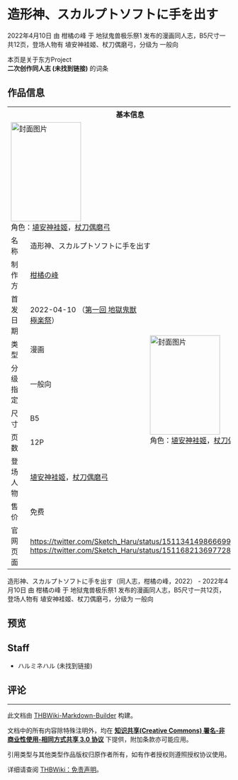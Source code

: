 # 造形神、スカルプトソフトに手を出す

<!-- source html: G:\repos\THBWiki-Markdown-Builder\THBWikiMarkdown\Temp\main\e\ea\ns0%3A%E9%80%A0%E5%BD%A2%E7%A5%9E%E3%80%81%E3%82%B9%E3%82%AB%E3%83%AB%E3%83%97%E3%83%88%E3%82%BD%E3%83%95%E3%83%88%E3%81%AB%E6%89%8B%E3%82%92%E5%87%BA%E3%81%99.html -->

2022年4月10日 由 柑橘の峰 于 地狱鬼兽极乐祭1 发布的漫画同人志，B5尺寸一共12页，登场人物有 埴安神袿姬、杖刀偶磨弓，分级为 一般向

本页是关于东方Project  
 **二次创作同人志 (未找到链接)** 的词条
## 作品信息

<table><tbody><tr><th colspan="3">基本信息</th></tr><tr><td class="cover-artwork-mobile" colspan="2"><a href="./文件-造形神、スカルプトソフトに手を出す封面.jpg.md" class="image" title="封面图片"><img alt="封面图片" src="https://upload.thwiki.cc/thumb/c/c7/%E9%80%A0%E5%BD%A2%E7%A5%9E%E3%80%81%E3%82%B9%E3%82%AB%E3%83%AB%E3%83%97%E3%83%88%E3%82%BD%E3%83%95%E3%83%88%E3%81%AB%E6%89%8B%E3%82%92%E5%87%BA%E3%81%99%E5%B0%81%E9%9D%A2.jpg/158px-%E9%80%A0%E5%BD%A2%E7%A5%9E%E3%80%81%E3%82%B9%E3%82%AB%E3%83%AB%E3%83%97%E3%83%88%E3%82%BD%E3%83%95%E3%83%88%E3%81%AB%E6%89%8B%E3%82%92%E5%87%BA%E3%81%99%E5%B0%81%E9%9D%A2.jpg" decoding="async" loading="lazy" width="158" height="224" srcset="https://upload.thwiki.cc/thumb/c/c7/%E9%80%A0%E5%BD%A2%E7%A5%9E%E3%80%81%E3%82%B9%E3%82%AB%E3%83%AB%E3%83%97%E3%83%88%E3%82%BD%E3%83%95%E3%83%88%E3%81%AB%E6%89%8B%E3%82%92%E5%87%BA%E3%81%99%E5%B0%81%E9%9D%A2.jpg/237px-%E9%80%A0%E5%BD%A2%E7%A5%9E%E3%80%81%E3%82%B9%E3%82%AB%E3%83%AB%E3%83%97%E3%83%88%E3%82%BD%E3%83%95%E3%83%88%E3%81%AB%E6%89%8B%E3%82%92%E5%87%BA%E3%81%99%E5%B0%81%E9%9D%A2.jpg 1.5x, https://upload.thwiki.cc/thumb/c/c7/%E9%80%A0%E5%BD%A2%E7%A5%9E%E3%80%81%E3%82%B9%E3%82%AB%E3%83%AB%E3%83%97%E3%83%88%E3%82%BD%E3%83%95%E3%83%88%E3%81%AB%E6%89%8B%E3%82%92%E5%87%BA%E3%81%99%E5%B0%81%E9%9D%A2.jpg/317px-%E9%80%A0%E5%BD%A2%E7%A5%9E%E3%80%81%E3%82%B9%E3%82%AB%E3%83%AB%E3%83%97%E3%83%88%E3%82%BD%E3%83%95%E3%83%88%E3%81%AB%E6%89%8B%E3%82%92%E5%87%BA%E3%81%99%E5%B0%81%E9%9D%A2.jpg 2x" data-file-width="1448" data-file-height="2048"></a><div class="cover-char">角色：<a href="./埴安神袿姬.md" title="埴安神袿姬">埴安神袿姬</a>，<a href="./杖刀偶磨弓.md" title="杖刀偶磨弓">杖刀偶磨弓</a></div></td>
</tr><tr><td class="label">名称</td><td colspan="2"> 造形神、スカルプトソフトに手を出す </td></tr><tr><td class="label">制作方</td><td><a href="./柑橘の峰.md" title="柑橘の峰">柑橘の峰</a></td><td class="cover-artwork" rowspan="8" style="min-width:224px;"><a href="./文件-造形神、スカルプトソフトに手を出す封面.jpg.md" class="image" title="封面图片"><img alt="封面图片" src="https://upload.thwiki.cc/thumb/c/c7/%E9%80%A0%E5%BD%A2%E7%A5%9E%E3%80%81%E3%82%B9%E3%82%AB%E3%83%AB%E3%83%97%E3%83%88%E3%82%BD%E3%83%95%E3%83%88%E3%81%AB%E6%89%8B%E3%82%92%E5%87%BA%E3%81%99%E5%B0%81%E9%9D%A2.jpg/158px-%E9%80%A0%E5%BD%A2%E7%A5%9E%E3%80%81%E3%82%B9%E3%82%AB%E3%83%AB%E3%83%97%E3%83%88%E3%82%BD%E3%83%95%E3%83%88%E3%81%AB%E6%89%8B%E3%82%92%E5%87%BA%E3%81%99%E5%B0%81%E9%9D%A2.jpg" decoding="async" loading="lazy" width="158" height="224" srcset="https://upload.thwiki.cc/thumb/c/c7/%E9%80%A0%E5%BD%A2%E7%A5%9E%E3%80%81%E3%82%B9%E3%82%AB%E3%83%AB%E3%83%97%E3%83%88%E3%82%BD%E3%83%95%E3%83%88%E3%81%AB%E6%89%8B%E3%82%92%E5%87%BA%E3%81%99%E5%B0%81%E9%9D%A2.jpg/237px-%E9%80%A0%E5%BD%A2%E7%A5%9E%E3%80%81%E3%82%B9%E3%82%AB%E3%83%AB%E3%83%97%E3%83%88%E3%82%BD%E3%83%95%E3%83%88%E3%81%AB%E6%89%8B%E3%82%92%E5%87%BA%E3%81%99%E5%B0%81%E9%9D%A2.jpg 1.5x, https://upload.thwiki.cc/thumb/c/c7/%E9%80%A0%E5%BD%A2%E7%A5%9E%E3%80%81%E3%82%B9%E3%82%AB%E3%83%AB%E3%83%97%E3%83%88%E3%82%BD%E3%83%95%E3%83%88%E3%81%AB%E6%89%8B%E3%82%92%E5%87%BA%E3%81%99%E5%B0%81%E9%9D%A2.jpg/317px-%E9%80%A0%E5%BD%A2%E7%A5%9E%E3%80%81%E3%82%B9%E3%82%AB%E3%83%AB%E3%83%97%E3%83%88%E3%82%BD%E3%83%95%E3%83%88%E3%81%AB%E6%89%8B%E3%82%92%E5%87%BA%E3%81%99%E5%B0%81%E9%9D%A2.jpg 2x" data-file-width="1448" data-file-height="2048"></a><div class="cover-char">角色：<a href="./埴安神袿姬.md" title="埴安神袿姬">埴安神袿姬</a>，<a href="./杖刀偶磨弓.md" title="杖刀偶磨弓">杖刀偶磨弓</a></div></td>
</tr><tr><td class="label">首发日期</td><td>2022-04-10&#160;（<a href="/展会作品列表?e=%E5%9C%B0%E7%8B%B1%E9%AC%BC%E5%85%BD%E6%9E%81%E4%B9%90%E7%A5%AD%231">第一回 地獄鬼獣極楽祭</a>）</td></tr><tr><td class="label">类型</td><td>漫画</td></tr><tr><td class="label">分级指定</td><td>一般向</td></tr><tr><td class="label">尺寸</td><td>B5</td></tr><tr><td class="label">页数</td><td>12P</td></tr><tr><td class="label">登场人物</td><td><a href="./埴安神袿姬.md" title="埴安神袿姬">埴安神袿姬</a>，<a href="./杖刀偶磨弓.md" title="杖刀偶磨弓">杖刀偶磨弓</a></td></tr><tr><td class="label">售价</td><td>免费</td></tr>
<tr><td class="label">官网页面</td><td colspan="2"><a rel="nofollow" class="external free" href="https://twitter.com/Sketch_Haru/status/1511341498666991618">https://twitter.com/Sketch_Haru/status/1511341498666991618</a><br><a rel="nofollow" class="external free" href="https://twitter.com/Sketch_Haru/status/1511682136977281033">https://twitter.com/Sketch_Haru/status/1511682136977281033</a></td></tr></tbody></table>

造形神、スカルプトソフトに手を出す（同人志，柑橘の峰，2022） - 2022年4月10日 由 柑橘の峰 于 地狱鬼兽极乐祭1 发布的漫画同人志，B5尺寸一共12页，登场人物有 埴安神袿姬、杖刀偶磨弓，分级为 一般向
## 预览
## Staff
- ハルミネハル (未找到链接)

## 评论




---

此文档由 [THBWiki-Markdown-Builder](https://github.com/Delsin-Yu/THBWiki-Markdown-Builder) 构建。

文档中的所有内容除特殊注明外，均在 [**知识共享(Creative Commons) 署名-非商业性使用-相同方式共享 3.0 协议**](https://creativecommons.org/licenses/by-sa/3.0/deed.zh-hans) 下提供，附加条款亦可能应用。

引用类型与其他类型作品版权归原作者所有，如有作者授权则遵照授权协议使用。

详细请查阅 [THBWiki：免责声明](https://thbwiki.cc/THBWiki:%E5%85%8D%E8%B4%A3%E5%A3%B0%E6%98%8E)。

